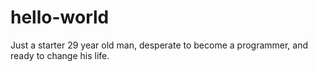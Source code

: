 # hello-world
Just a starter
29 year old man, desperate to become a programmer, and ready to change his life.
